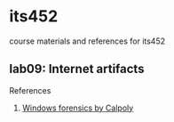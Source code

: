 # its452
course materials and references for its452

## lab09: Internet artifacts

References
1. [Windows forensics by Calpoly](https://cci.calpoly.edu/2019-digital-forensics-downloads)
